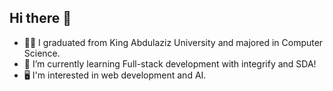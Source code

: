 ## Hi there 👋
- 👩‍🎓 I graduated from King Abdulaziz University and majored in Computer Science.
- 🌱 I’m currently learning Full-stack development with integrify and SDA!
- 🖥 I'm interested in web development and AI. 
<!--
**DanaAlmalki/DanaAlmalki** is a ✨ _special_ ✨ repository because its `README.md` (this file) appears on your GitHub profile.

Here are some ideas to get you started:

- 🔭 I’m currently working on ...
- 🌱 I’m currently learning ...
- 👯 I’m looking to collaborate on ...
- 🤔 I’m looking for help with ...
- 💬 Ask me about ...
- 📫 How to reach me: ...
- 😄 Pronouns: ...
- ⚡ Fun fact: ...
-->
